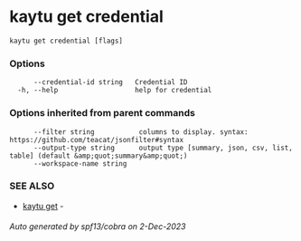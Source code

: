 # kaytu get credential



```
kaytu get credential [flags]
```

### Options

```
      --credential-id string   Credential ID
  -h, --help                   help for credential
```

### Options inherited from parent commands

```
      --filter string           columns to display. syntax: https://github.com/teacat/jsonfilter#syntax
      --output-type string      output type [summary, json, csv, list, table] (default &amp;quot;summary&amp;quot;)
      --workspace-name string   
```

### SEE ALSO

* [kaytu get](kaytu_get)	 - 

###### Auto generated by spf13/cobra on 2-Dec-2023
